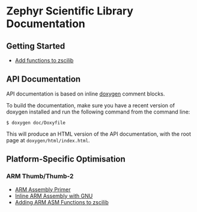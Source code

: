 # Zephyr Scientific Library Documentation

## Getting Started

- [Add functions to zscilib](adding_funcs.md)

## API Documentation

API documentation is based on inline [doxygen](http://www.doxygen.nl/)
comment blocks.

To build the documentation, make sure you have a recent version of
doxygen installed and run the following command from the command
line:

```
$ doxygen doc/Doxyfile
```

This will produce an HTML version of the API documentation, with the
root page at `doxygen/html/index.html`.

## Platform-Specific Optimisation

### ARM Thumb/Thumb-2

- [ARM Assembly Primer](arm_asm_primer.md)
- [Inline ARM Assembly with GNU](arm_asm_gnu_inline.md)
- [Adding ARM ASM Functions to zscilib](arm_asm_adding.md)

